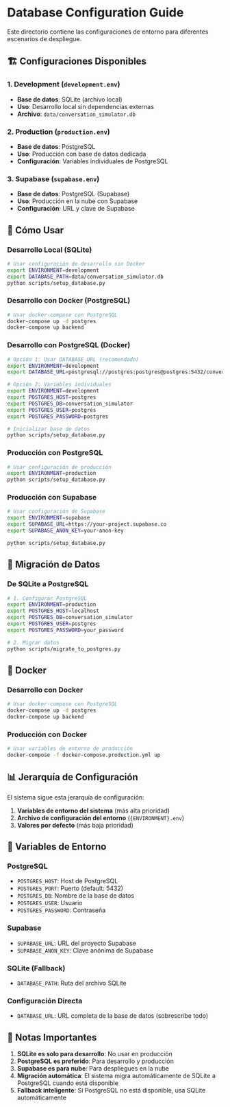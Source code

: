 # Database Configuration Guide

Este directorio contiene las configuraciones de entorno para diferentes escenarios de despliegue.

## 🏗️ Configuraciones Disponibles

### 1. **Development** (`development.env`)
- **Base de datos**: SQLite (archivo local)
- **Uso**: Desarrollo local sin dependencias externas
- **Archivo**: `data/conversation_simulator.db`

### 2. **Production** (`production.env`)
- **Base de datos**: PostgreSQL
- **Uso**: Producción con base de datos dedicada
- **Configuración**: Variables individuales de PostgreSQL

### 3. **Supabase** (`supabase.env`)
- **Base de datos**: PostgreSQL (Supabase)
- **Uso**: Producción en la nube con Supabase
- **Configuración**: URL y clave de Supabase

## 🚀 Cómo Usar

### Desarrollo Local (SQLite)
```bash
# Usar configuración de desarrollo sin Docker
export ENVIRONMENT=development
export DATABASE_PATH=data/conversation_simulator.db
python scripts/setup_database.py
```

### Desarrollo con Docker (PostgreSQL)
```bash
# Usar docker-compose con PostgreSQL
docker-compose up -d postgres
docker-compose up backend
```

### Desarrollo con PostgreSQL (Docker)
```bash
# Opción 1: Usar DATABASE_URL (recomendado)
export ENVIRONMENT=development
export DATABASE_URL=postgresql://postgres:postgres@postgres:5432/conversation_simulator

# Opción 2: Variables individuales
export ENVIRONMENT=development
export POSTGRES_HOST=postgres
export POSTGRES_DB=conversation_simulator
export POSTGRES_USER=postgres
export POSTGRES_PASSWORD=postgres

# Inicializar base de datos
python scripts/setup_database.py
```

### Producción con PostgreSQL
```bash
# Usar configuración de producción
export ENVIRONMENT=production
python scripts/setup_database.py
```

### Producción con Supabase
```bash
# Usar configuración de Supabase
export ENVIRONMENT=supabase
export SUPABASE_URL=https://your-project.supabase.co
export SUPABASE_ANON_KEY=your-anon-key

python scripts/setup_database.py
```

## 🔄 Migración de Datos

### De SQLite a PostgreSQL
```bash
# 1. Configurar PostgreSQL
export ENVIRONMENT=production
export POSTGRES_HOST=localhost
export POSTGRES_DB=conversation_simulator
export POSTGRES_USER=postgres
export POSTGRES_PASSWORD=your_password

# 2. Migrar datos
python scripts/migrate_to_postgres.py
```

## 🐳 Docker

### Desarrollo con Docker
```bash
# Usar docker-compose con PostgreSQL
docker-compose up -d postgres
docker-compose up backend
```

### Producción con Docker
```bash
# Usar variables de entorno de producción
docker-compose -f docker-compose.production.yml up
```

## 📊 Jerarquía de Configuración

El sistema sigue esta jerarquía de configuración:

1. **Variables de entorno del sistema** (más alta prioridad)
2. **Archivo de configuración del entorno** (`{ENVIRONMENT}.env`)
3. **Valores por defecto** (más baja prioridad)

## 🔧 Variables de Entorno

### PostgreSQL
- `POSTGRES_HOST`: Host de PostgreSQL
- `POSTGRES_PORT`: Puerto (default: 5432)
- `POSTGRES_DB`: Nombre de la base de datos
- `POSTGRES_USER`: Usuario
- `POSTGRES_PASSWORD`: Contraseña

### Supabase
- `SUPABASE_URL`: URL del proyecto Supabase
- `SUPABASE_ANON_KEY`: Clave anónima de Supabase

### SQLite (Fallback)
- `DATABASE_PATH`: Ruta del archivo SQLite

### Configuración Directa
- `DATABASE_URL`: URL completa de la base de datos (sobrescribe todo)

## 🚨 Notas Importantes

1. **SQLite es solo para desarrollo**: No usar en producción
2. **PostgreSQL es preferido**: Para desarrollo y producción
3. **Supabase es para nube**: Para despliegues en la nube
4. **Migración automática**: El sistema migra automáticamente de SQLite a PostgreSQL cuando está disponible
5. **Fallback inteligente**: Si PostgreSQL no está disponible, usa SQLite automáticamente